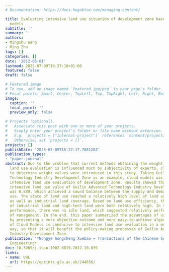 ```yaml
---
# Documentation: https://docs.hugoblox.com/managing-content/

title: Evaluating intensive land use situation of development zone based on cloud
  models
subtitle: ''
summary: ''
authors:
- Mingshu Wang
- Ming Zhu
tags: []
categories: []
date: '2012-05-01'
lastmod: 2025-07-09T16:27:18+01:00
featured: false
draft: false

# Featured image
# To use, add an image named `featured.jpg/png` to your page's folder.
# Focal points: Smart, Center, TopLeft, Top, TopRight, Left, Right, BottomLeft, Bottom, BottomRight.
image:
  caption: ''
  focal_point: ''
  preview_only: false

# Projects (optional).
#   Associate this post with one or more of your projects.
#   Simply enter your project's folder or file name without extension.
#   E.g. `projects = ["internal-project"]` references `content/project/deep-learning/index.md`.
#   Otherwise, set `projects = []`.
projects: []
publishDate: '2025-07-09T15:27:17.788120Z'
publication_types:
- "paper-journal"
abstract: Due to the problem that current methods obtaining the weight values in intensive
  land use evaluation is influenced much by subjectivity of experts, cloud models
  to determine weight values were introduced in this study. Taking Guilin Advanced
  Technology Industry Development Zone as an example, cloud models was applied in
  intensive land use evaluation of development zone. Results showed that the comprehensive
  intensive land use value of Guilin Advanced Technology Industry Development Zone
  was 0.889, which achieved a sound balance between the supply and demand of land
  use. The state of land use reached a relatively high level of land use intensity
  as well as industrial land coverage. Based on land use efficiency, the output intensity
  of industrial land and high-tech land were both relatively high. In terms of management
  performance, there was no idle land, which suggested relatively perfect outcome
  of management. In the end, this paper summarized the advantages of using cloud models
  by presenting a more objective outcome and more easy-to-achieve algorithm. The application
  of Cloud Models is conducive to intensive land use evaluation in a more scientific
  way, so that it will benefit the policy-making processes of Guilin Advanced Technology
  Industry Development Zone.
publication: '*Nongye Gongcheng Xuebao = Transactions of the Chinese Society of Agricultural Engineering*, 28(10), pp. 247--252'
  Engineering*'
doi: 10.3969/j.issn.1002-6819.2012.10.039
links:
- name: URL
  url: https://eprints.gla.ac.uk/244656/
---
```

